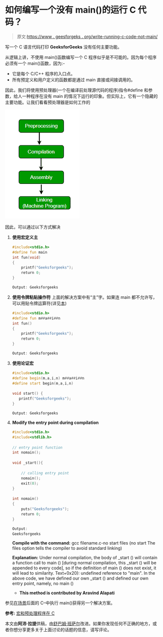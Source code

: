 # 如何编写一个没有 main()的运行 C 代码？

> 原文:[https://www . geesforgeks . org/write-running-c-code-not-main/](https://www.geeksforgeeks.org/write-running-c-code-without-main/)

写一个 C 语言代码打印 **GeeksforGeeks** 没有任何主要功能。

从逻辑上讲，不使用 main()函数编写一个 C 程序似乎是不可能的。因为每个程序必须有一个 main()函数，因为:-

*   它是每个 C/C++ 程序的入口点。
*   所有预定义和用户定义的函数都是通过 main 直接或间接调用的。

因此，我们将使用预处理器(一个在编译前处理源代码的程序)指令#define 和参数，给人一种程序在没有 main 的情况下运行的印象。但实际上，它有一个隐藏的主要功能。让我们看看预处理器是如何工作的

[![up](img/19fca9958679adadfafff59115a9c9f3.png)](https://media.geeksforgeeks.org/wp-content/uploads/main-1.png)

因此，可以通过以下方式解决

1.  **使用宏定义主**

    ```cpp
    #include<stdio.h>
    #define fun main
    int fun(void)
    {
        printf("Geeksforgeeks");
        return 0;
    }
    ```

    ```cpp
    Output: Geeksforgeeks
    ```

2.  **使用令牌粘贴操作符**
    上面的解决方案中有“主”字。如果连 main 都不允许写，可以用贴令牌运算符(详见[本](https://www.geeksforgeeks.org/interesting-facts-preprocessors-c/))

    ```cpp
    #include<stdio.h>
    #define fun m##a##i##n
    int fun()
    {
        printf("Geeksforgeeks");
        return 0;
    }
    ```

    ```cpp
    Output: Geeksforgeeks
    ```

3.  **使用论证宏**

    ```cpp
    #include<stdio.h>
    #define begin(m,a,i,n) m##a##i##n
    #define start begin(m,a,i,n)

    void start() {
       printf("Geeksforgeeks");
    }
    ```

    ```cpp
    Output: Geeksforgeeks
    ```

4.  **Modify the entry point during compilation**

    ```cpp
    #include<stdio.h>
    #include<stdlib.h>

    // entry point function
    int nomain(); 

    void _start(){

        // calling entry point
        nomain(); 
        exit(0);
    }

    int nomain()
    {
        puts("Geeksforgeeks");
        return 0;
    }
    ```

    ```cpp
    Output: 
    Geeksforgeeks
    ```

    **Compile with the command:**
    gcc filename.c-no start files
    (no start The files option tells the compiler to avoid standard linking)

    **Explanation:**
    Under normal compilation, the body of _start () will contain a function call to main () [during normal compilation, this _start () will be appended to every code], so if the definition of main () does not exist, it will lead to similarity. Text+0x20): undefined reference to "main".
    In the above code, we have defined our own _start () and defined our own entry point, namely, no main ()

    *   **This method is contributed by Aravind Alapati**

参见[在场景](https://www.geeksforgeeks.org/executing-main-in-c-behind-the-scene/)后面的 C–中执行 main()获得另一个解决方案。

**参考:**
[宏和预处理程序在 C](https://www.geeksforgeeks.org/interesting-facts-preprocessors-c/)

本文由**阿沛·拉提**供稿，由[舒巴姆·班萨尔](https://www.facebook.com/banalshubham)改进。如果你发现任何不正确的地方，或者你想分享更多关于上面讨论的话题的信息，请写评论。